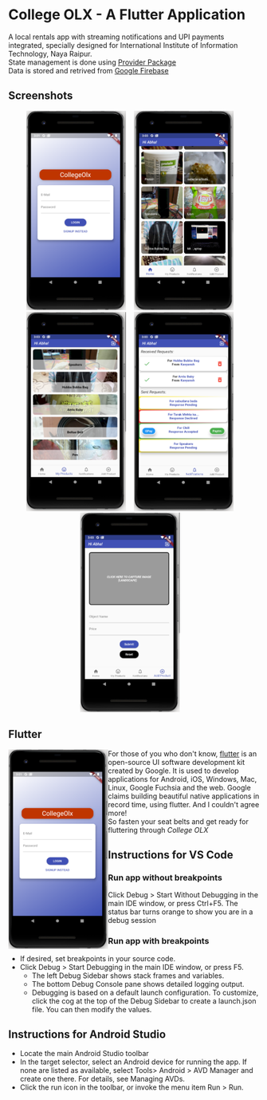 # College OLX - A Flutter Application

A local rentals app with streaming notifications and UPI payments integrated, specially designed for International Institute of Information Technology, Naya Raipur.  
State management is done using [Provider Package](https://pub.dev/packages/provider)  
Data is stored and retrived from [Google Firebase](https://firebase.google.com/)

## Screenshots

<p align="center">
  <img width="200" height="400" src="Pictures/1.png">&nbsp;&nbsp;&nbsp;&nbsp;<img src="Pictures/2.png" width="200" height="400">&nbsp;&nbsp;&nbsp;&nbsp;<img src="Pictures/3.png" width="200" height="400">&nbsp;&nbsp;&nbsp;&nbsp;<img src="Pictures/4.png" width="200" height="400">&nbsp;&nbsp;&nbsp;&nbsp;<img src="Pictures/5.png" width="200" height="400">&nbsp;&nbsp;&nbsp;&nbsp;
</p>

## Flutter
<img style="float: left;" src="Pictures/1.png" width="200" height="400">For those of you who don't know, [flutter](https://flutter.dev/) is an open-source UI software development kit created by Google. It is used to develop applications for Android, iOS, Windows, Mac, Linux, Google Fuchsia and the web. Google claims building beautiful native applications in record time, using flutter. And I couldn't agree more!  
So fasten your seat belts and get ready for fluttering through *College OLX* 


## Instructions for VS Code
### Run app without breakpoints
Click Debug > Start Without Debugging in the main IDE window, or press Ctrl+F5. The status bar turns orange to show you are in a debug session
### Run app with breakpoints
* If desired, set breakpoints in your source code.
* Click Debug > Start Debugging in the main IDE window, or press F5.
  * The left Debug Sidebar shows stack frames and variables.
  * The bottom Debug Console pane shows detailed logging output.
  * Debugging is based on a default launch configuration. To customize, click the cog at the top of the Debug Sidebar to create a         launch.json file. You can then modify the values.

## Instructions for Android Studio
* Locate the main Android Studio toolbar
* In the target selector, select an Android device for running the app. If none are listed as available, select Tools> Android > AVD Manager and create one there. For details, see Managing AVDs.
* Click the run icon in the toolbar, or invoke the menu item Run > Run.

